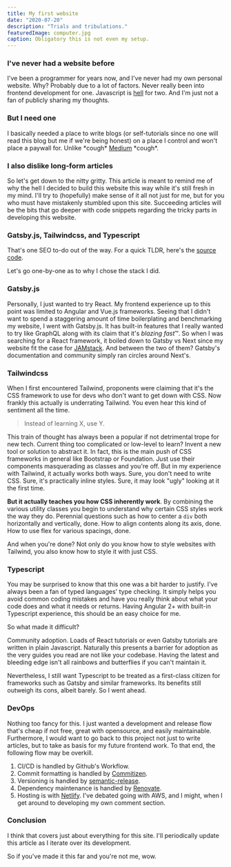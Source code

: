 ```yaml
---
title: My first website
date: "2020-07-20"
description: "Trials and tribulations."
featuredImage: computer.jpg
caption: Obligatory this is not even my setup.
---
```


### I've never had a website before
I've been a programmer for years now, and I've never had my own personal
website. Why? Probably due to a lot of factors. Never really been into frontend development
for one. Javascript is [hell](http://mauricio.github.io/javascript-from-hell/) for two. 
And I'm just not a fan of publicly sharing my thoughts. 
### But I need one
I basically needed a place to write blogs (or self-tutorials since no one will read this blog
but me if we're being honest)
on a place I control and won't place a paywall for.
Unlike \*cough\* [Medium](https://www.reddit.com/r/Blogging/comments/b0vaat/what_are_you_doing_about_the_medium_paywall/) \*cough\*.

### I also dislike long-form articles
So let's get down to the nitty gritty. This article is meant to remind me of why the hell I decided
to build this website this way while it's still fresh in my mind. I'll try to (hopefully) make sense
of it all not just for me, but for you who must have mistakenly stumbled upon this site. Succeeding
articles will be the bits that go deeper with code snippets regarding the tricky parts in developing
this website. 

### Gatsby.js, Tailwindcss, and Typescript
That's one SEO to-do out of the way. For a quick TLDR, here's the [source code](https://github.com/alecgerona/alecgerona.io).

Let's go one-by-one as to why I chose the stack I did. 

### Gatsby.js
Personally, I just wanted to try React. My frontend experience up to this point was limited to
Angular and Vue.js frameworks. Seeing that I didn't want to spend a staggering amount of time
boilerplating and benchmarking my website, I went with Gatsby.js. It has built-in features that
I really wanted to try like GraphQL along with its claim that it's *blazing fast*™. So when I was searching for a
React framework, it boiled down to Gatsby vs Next since my website fit the case for [JAMstack](https://jamstack.org/).
And between the two of them? Gatsby's documentation and community simply ran circles around Next's. 

### Tailwindcss
When I first encountered Tailwind, proponents were claiming that it's the CSS framework to use
for devs who don't want to get down with CSS. Now frankly this actually is underrating Tailwind. 
You even hear this kind of sentiment all the time.

> Instead of learning X, use Y.

This train of thought has always been a popular if not detrimental trope for new tech. Current thing
too complicated or low-level to learn? Invent a new tool or solution to abstract it. In fact,
this is the main push of CSS frameworks in general like Bootstrap or Foundation. Just use their components 
masquerading as classes and you're off. But in my experience with Tailwind, it actually works both ways.
Sure, you don't need to write CSS. Sure, it's practically inline styles. Sure, it may look "ugly" looking
at it the first time. 

**But it actually teaches you how CSS inherently work**. By combining the various utility classes
you begin to understand why certain CSS styles work the way they do. Perennial questions such as 
how to center a `div` both horizontally and vertically, done. How to align contents along its axis, done.
How to use flex for various spacings, done.

And when you're done? Not only do you know how to style websites with Tailwind, you also know
how to style it with just CSS.

### Typescript
You may be surprised to know that this one was a bit harder to justify. I've always been a fan of typed
languages' type checking. It simply helps you avoid common coding mistakes and have you really think about
what your code does and what it needs or returns. Having Angular 2+ with built-in Typescript experience, this should be
an easy choice for me. 

So what made it difficult?

Community adoption. Loads of React tutorials or even Gatsby tutorials are written in plain Javascript.
Naturally this presents a barrier for adoption as the very guides you read are not like your codebase.
Having the latest and bleeding edge isn't all rainbows and butterflies if you can't maintain it.

Nevertheless, I still want Typescript to be treated as a first-class citizen for frameworks such as
Gatsby and similar frameworks. Its benefits still outweigh its cons, albeit barely. So I went ahead.


### DevOps
Nothing too fancy for this. I just wanted a development and release flow that's cheap if not free, great with opensource,
and easily maintainable. Furthermore, I would want to go back to this project not just to write articles,
but to take as basis for my future frontend work. To that end, the following flow may be overkill.

1. CI/CD is handled by Github's Workflow.
2. Commit formatting is handled by [Commitizen](https://github.com/commitizen/cz-cli). 
3. Versioning is handled by [semantic-release](https://github.com/semantic-release/semantic-release).
4. Dependency maintenance is handled by [Renovate](https://github.com/renovatebot/renovate).
4. Hosting is with [Netlify](https://www.netlify.com/). I've debated going with AWS, and I might, when I get around to developing
my own comment section.

### Conclusion
I think that covers just about everything for this site. I'll periodically update this article
as I iterate over its development.

So if you've made it this far and you're not me, wow. 

